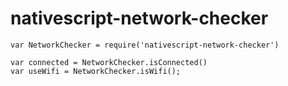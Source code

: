 # nativescript-network-checker

```
var NetworkChecker = require('nativescript-network-checker')

var connected = NetworkChecker.isConnected()
var useWifi = NetworkChecker.isWifi();

```
